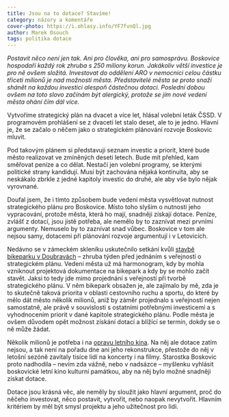 ```yaml
---
title: Jsou na to dotace? Stavíme!
category: názory a komentáře
cover-photo: https://i.ohlasy.info/YF7fvnQl.jpg
author: Marek Osouch
tags: politika dotace
---
```


*Postavit něco není jen tak. Ani pro člověka, ani pro samosprávu. Boskovice hospodaří každý rok zhruba s 250 miliony korun. Jakákoliv větší investice je pro ně ovšem složitá. Investovat do oddělení ARO v nemocnici celou částku třiceti milionů je nad možnosti města. Představitelé města se proto snaží shánět na každou investici alespoň částečnou dotaci. Poslední dobou ovšem na toto slovo začínám být alergický, protože se jím nové vedení města ohání čím dál více.*

Vytvoříme strategický plán na dvacet a více let, hlásal volební leták ČSSD. V programovém prohlášení se z dvaceti let stalo deset, ale to je jedno. Hlavní je, že se začalo o něčem jako o strategickém plánování rozvoje Boskovic mluvit.

Pod takovým plánem si představuji seznam investic a priorit, které bude město realizovat ve zmíněných deseti letech. Bude mít přehled, kam směřovat peníze a co dělat. Nestačí jen volební programy, se kterými politické strany kandidují. Musí být zachována nějaká kontinuita, aby se neskákalo zbrkle z jedné kapitoly investic do druhé, ale aby vše bylo nějak vyrovnané.

Doufal jsem, že i tímto způsobem bude vedení města vysvětlovat nutnost strategického plánu pro Boskovice. Místo toho slyším o nutnosti jeho vypracování, protože města, která ho mají, snadněji získají dotace. Peníze, zvlášť z dotací, jsou jistě potřeba, ale nemělo by to zaznívat mezi prvními argumenty. Nemuselo by to zaznívat snad vůbec. Boskovice v tom ale nejsou samy, dotacemi při plánování rozvoje argumentují i v Letovicích.

Nedávno se v zámeckém skleníku uskutečnilo setkání kvůli [stavbě bikeparku v Doubravách](/clanky/2015/09/bikepark.html) – zhruba týden před jednáním s veřejností o strategickém plánu. Vedení města už má harmonogram, kdy by mohla vzniknout projektová dokumentace na bikepark a kdy by se mohlo začít stavět. Jaksi to tedy jde mimo projednání s veřejností při tvorbě strategického plánu. V něm bikepark obsažen je, ale zajímalo by mě, zda je to skutečně taková priorita v oblasti cestovního ruchu a sportu, do které by mělo dát město několik milionů, aniž by záměr projednalo s veřejností nejen samostatně, ale právě v souvislosti s ostatními potřebnými investicemi a s vyhodnocením priorit v dané kapitole strategického plánu. Podle města je ovšem důvodem opět možnost získání dotací a blížící se termín, dokdy se o ně může žádat.

Několik milionů je potřeba i na [opravu letního kina](/clanky/2015/08/rekonstrukce-letnaku.html). Na něj ale dotace zatím nejsou, a tak není na pořadu dne ani jeho rekonstrukce, přestože do něj v letošní sezóně zavítaly tisíce lidí na koncerty i na filmy. Starostka Boskovic proto nadhodila – nevím zda vážně, nebo v nadsázce – myšlenku vyhlásit boskovické letní kino kulturní památkou, aby na něj bylo možné snadněji získat dotace.

Dotace jsou krásná věc, ale neměly by sloužit jako hlavní argument, proč do něčeho investovat, něco postavit, vytvořit, nebo naopak nevytvořit. Hlavním kritériem by měl být smysl projektu a jeho užitečnost pro lidi.

